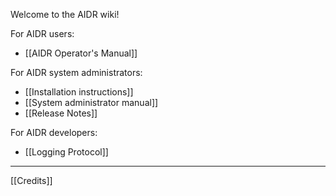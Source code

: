 Welcome to the AIDR wiki!

For AIDR users:

* [[AIDR Operator's Manual]]

For AIDR system administrators:

* [[Installation instructions]]
* [[System administrator manual]]
* [[Release Notes]]

For AIDR developers:

* [[Logging Protocol]]

***

[[Credits]]



